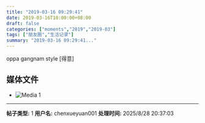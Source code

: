 ```yaml
---
title: "2019-03-16 09:29:41"
date: 2019-03-16T10:00:00+08:00
draft: false
categories: ["moments","2019","2019-03"]
tags: ["朋友圈","生活记录"]
summary: "2019-03-16 09:29:41..."
---
```


oppa gangnam style [得意]

## 媒体文件

- ![Media 1](/Moments/photos/2019-03-16/201903160929410.jpg)

---

**帖子类型:** 1
**用户名:** chenxueyuan001
**处理时间:** 2025/8/28 20:37:03
